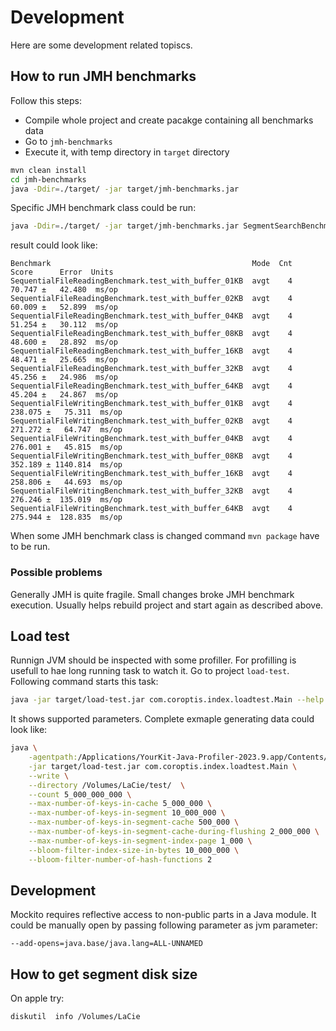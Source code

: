 # Development

Here are some development related topiscs.

## How to run JMH benchmarks

Follow this steps:
* Compile whole project and create pacakge containing all benchmarks data
* Go to `jmh-benchmarks`
* Execute it, with temp directory in `target` directory

```bash
mvn clean install
cd jmh-benchmarks
java -Ddir=./target/ -jar target/jmh-benchmarks.jar
```

Specific JMH benchmark class could be run:

```bash
java -Ddir=./target/ -jar target/jmh-benchmarks.jar SegmentSearchBenchmark
```

result could look like:

```
Benchmark                                             Mode  Cnt    Score      Error  Units
SequentialFileReadingBenchmark.test_with_buffer_01KB  avgt    4   70.747 ±   42.480  ms/op
SequentialFileReadingBenchmark.test_with_buffer_02KB  avgt    4   60.009 ±   52.899  ms/op
SequentialFileReadingBenchmark.test_with_buffer_04KB  avgt    4   51.254 ±   30.112  ms/op
SequentialFileReadingBenchmark.test_with_buffer_08KB  avgt    4   48.600 ±   28.892  ms/op
SequentialFileReadingBenchmark.test_with_buffer_16KB  avgt    4   48.471 ±   25.665  ms/op
SequentialFileReadingBenchmark.test_with_buffer_32KB  avgt    4   45.256 ±   24.986  ms/op
SequentialFileReadingBenchmark.test_with_buffer_64KB  avgt    4   45.204 ±   24.867  ms/op
SequentialFileWritingBenchmark.test_with_buffer_01KB  avgt    4  238.075 ±   75.311  ms/op
SequentialFileWritingBenchmark.test_with_buffer_02KB  avgt    4  271.272 ±   64.747  ms/op
SequentialFileWritingBenchmark.test_with_buffer_04KB  avgt    4  276.001 ±   45.815  ms/op
SequentialFileWritingBenchmark.test_with_buffer_08KB  avgt    4  352.189 ± 1140.814  ms/op
SequentialFileWritingBenchmark.test_with_buffer_16KB  avgt    4  258.806 ±   44.693  ms/op
SequentialFileWritingBenchmark.test_with_buffer_32KB  avgt    4  276.246 ±  135.019  ms/op
SequentialFileWritingBenchmark.test_with_buffer_64KB  avgt    4  275.944 ±  128.835  ms/op
```

When some JMH benchmark class is changed command `mvn package` have to be run.

### Possible problems

Generally JMH is quite fragile. Small changes broke JMH benchmark execution. Usually helps rebuild project and start again as described above.

## Load test

Runnign JVM should be inspected with some profiller. For profilling is usefull to hae long running task to watch it. Go to project `load-test`. Following command starts this task:

```bash
java -jar target/load-test.jar com.coroptis.index.loadtest.Main --help
```

It shows supported parameters. Complete exmaple generating data could look like:

```bash
java \
    -agentpath:/Applications/YourKit-Java-Profiler-2023.9.app/Contents/Resources/bin/mac/libyjpagent.dylib=exceptions=disable,delay=10000,listen=all \
    -jar target/load-test.jar com.coroptis.index.loadtest.Main \
    --write \
    --directory /Volumes/LaCie/test/  \
    --count 5_000_000_000 \
    --max-number-of-keys-in-cache 5_000_000 \
    --max-number-of-keys-in-segment 10_000_000 \
    --max-number-of-keys-in-segment-cache 500_000 \
    --max-number-of-keys-in-segment-cache-during-flushing 2_000_000 \
    --max-number-of-keys-in-segment-index-page 1_000 \
    --bloom-filter-index-size-in-bytes 10_000_000 \
    --bloom-filter-number-of-hash-functions 2
```



## Development

Mockito requires reflective access to non-public parts in a Java module. It could be manually open by passing following parameter as jvm parameter:

```
--add-opens=java.base/java.lang=ALL-UNNAMED
```



## How to get segment disk size

On apple try:

```
diskutil  info /Volumes/LaCie
```
